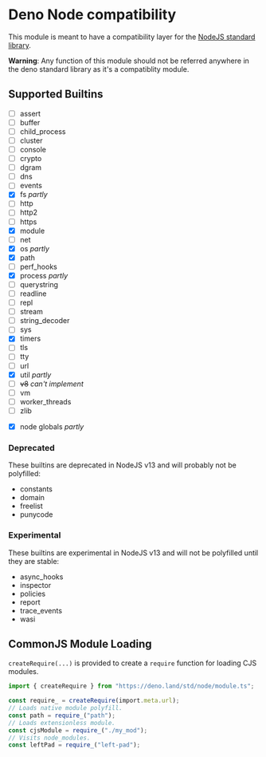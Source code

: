 # Deno Node compatibility

This module is meant to have a compatibility layer for the
[NodeJS standard library](https://nodejs.org/docs/latest-v12.x/api/).

**Warning**: Any function of this module should not be referred anywhere in the
deno standard library as it's a compatiblity module.

## Supported Builtins

- [ ] assert
- [ ] buffer
- [ ] child_process
- [ ] cluster
- [ ] console
- [ ] crypto
- [ ] dgram
- [ ] dns
- [ ] events
- [x] fs _partly_
- [ ] http
- [ ] http2
- [ ] https
- [x] module
- [ ] net
- [x] os _partly_
- [x] path
- [ ] perf_hooks
- [x] process _partly_
- [ ] querystring
- [ ] readline
- [ ] repl
- [ ] stream
- [ ] string_decoder
- [ ] sys
- [x] timers
- [ ] tls
- [ ] tty
- [ ] url
- [x] util _partly_
- [ ] ~~v8~~ _can't implement_
- [ ] vm
- [ ] worker_threads
- [ ] zlib

* [x] node globals _partly_

### Deprecated

These builtins are deprecated in NodeJS v13 and will probably not be polyfilled:

- constants
- domain
- freelist
- punycode

### Experimental

These builtins are experimental in NodeJS v13 and will not be polyfilled until
they are stable:

- async_hooks
- inspector
- policies
- report
- trace_events
- wasi

## CommonJS Module Loading

`createRequire(...)` is provided to create a `require` function for loading CJS
modules.

```ts
import { createRequire } from "https://deno.land/std/node/module.ts";

const require_ = createRequire(import.meta.url);
// Loads native module polyfill.
const path = require_("path");
// Loads extensionless module.
const cjsModule = require_("./my_mod");
// Visits node_modules.
const leftPad = require_("left-pad");
```
